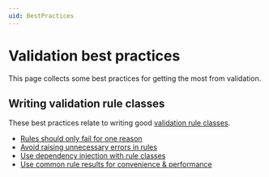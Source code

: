 ```yaml
---
uid: BestPractices
---
```

# Validation best practices

This page collects some best practices for getting the most from validation.

## Writing validation rule classes

These best practices relate to writing good [validation rule classes].

* [Rules should only fail for one reason]
* [Avoid raising unnecessary errors in rules]
* [Use dependency injection with rule classes]
* [Use common rule results for convenience & performance]

[validation rule classes]:../WritingValidators/WritingValidationRules/index.md
[Rules should only fail for one reason]:RulesShouldOnlyFailForOneReason.md
[Avoid raising unnecessary errors in rules]:RulesShouldAvoidUnnecessaryErrors.md
[Use dependency injection with rule classes]:UseDependencyInjectionForRules.md
[Use common rule results for convenience & performance]:UseCommonRuleResults.md
